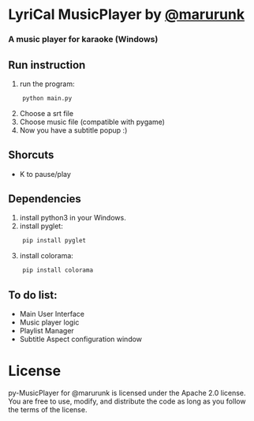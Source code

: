 # LyriCal MusicPlayer by [@marurunk](https://github.com/marurunk)
### A music player for karaoke (Windows)

## Run instruction
1. run the program:
```python
    python main.py
```
2. Choose a srt file
3. Choose music file (compatible with pygame)
4. Now you have a subtitle popup :)
## Shorcuts
- K to pause/play


## Dependencies
1. install python3 in your Windows.
2. install pyglet:
```python 
    pip install pyglet
```
3. install colorama:
```python 
    pip install colorama
```

## To do list:
- Main User Interface
- Music player logic
- Playlist Manager
- Subtitle Aspect configuration window



# License
py-MusicPlayer for @marurunk is licensed under the Apache 2.0 license. You are free to use, modify, and distribute the code as long as you follow the terms of the license.
